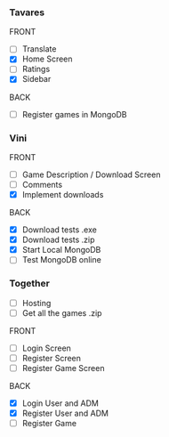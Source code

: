 ### Tavares

FRONT

- [ ] Translate
- [X] Home Screen
- [ ] Ratings
- [X] Sidebar

BACK

- [ ] Register games in MongoDB

### Vini

FRONT 

- [ ] Game Description / Download Screen
- [ ] Comments
- [x] Implement downloads

BACK

- [x] Download tests .exe
- [x] Download tests .zip
- [x] Start Local MongoDB 
- [ ] Test MongoDB online

### Together

- [ ] Hosting
- [ ] Get all the games .zip

FRONT 

- [ ] Login Screen 
- [ ] Register Screen
- [ ] Register Game Screen

BACK

- [X] Login User and ADM
- [X] Register User and ADM
- [ ] Register Game
